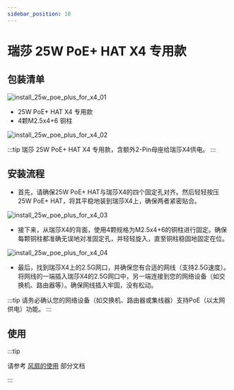 ```yaml
---
sidebar_position: 10
---
```


# 瑞莎 25W PoE+ HAT X4 专用款

## 包装清单

![install_25w_poe_plus_for_x4_01](/img/x/x4/25w_poe_plus_for_x4_01.webp)

- 25W PoE+ HAT X4 专用款
- 4颗M2.5x4+6 铜柱

![install_25w_poe_plus_for_x4_02](/img/x/x4/25w_poe_plus_for_x4_02.webp)

:::tip
瑞莎 25W PoE+ HAT X4 专用款，含额外2-Pin母座给瑞莎X4供电。
:::

## 安装流程

- 首先，请确保25W PoE+ HAT与瑞莎X4的四个固定孔对齐。然后轻轻按压25W PoE+ HAT，将其平稳地装到瑞莎X4上，确保两者紧密贴合。

![install_25w_poe_plus_for_x4_03](/img/x/x4/25w_poe_plus_for_x4_03.webp)

- 接下来，从瑞莎X4的背面，使用4颗规格为M2.5x4+6的铜柱进行固定。确保每颗铜柱都准确无误地对准固定孔，并轻轻旋入，直至铜柱稳固地固定在位。

![install_25w_poe_plus_for_x4_04](/img/x/x4/25w_poe_plus_for_x4_04.webp)

- 最后，找到瑞莎X4上的2.5G网口，并确保您有合适的网线（支持2.5G速度）。将网线的一端插入瑞莎X4的2.5G网口中，另一端连接到您的网络设备（如交换机、路由器等）。确保网线插入牢固，没有松动。

:::tip
请务必确认您的网络设备（如交换机、路由器或集线器）支持PoE（以太网供电）功能。
:::

## 使用

:::tip

请参考 [风扇的使用](../software/c_sdk_examples) 部分文档

:::
